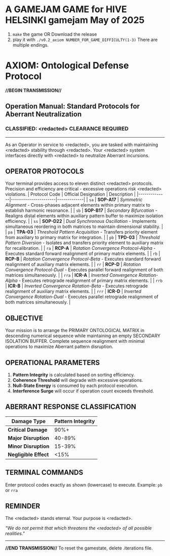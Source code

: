 # A GAMEJAM GAME for HIVE HELSINKI gamejam May of 2025
1. `make` the game OR Download the release
2. play it with `./v0.2_axiom NUMBER_FOR_GAME_DIFFICULTY(1-3)`
There are multiple endings.

# AXIOM: Ontological Defense Protocol
**//BEGIN TRANSMISSION//**

## Operation Manual: Standard Protocols for Aberrant Neutralization

### CLASSIFIED: \<redacted> CLEARANCE REQUIRED

---

As an Operator in service to \<redacted>, you are tasked with maintaining \<redacted> stability through \<redacted>. Your \<redacted> system interfaces directly with \<redacted> to neutralize Aberrant incursions.

## OPERATOR PROTOCOLS

Your terminal provides access to eleven distinct \<redacted> protocols. Precision and efficiency are critical - excessive operations risk \<redacted> violations.
| Protocol Code | Official Designation | Description |
|--------------|----------------------|-------------|
| `sa` | **SOP-A17** | *Symmetric Alignment* - Cross-phases adjacent elements within primary matrix to establish harmonic resonance. |
| `sb` | **SOP-B17** | *Secondary Bifurcation* - Realigns distal elements within auxiliary pattern buffer to maximize isolation efficiency. |
| `ss` | **SOP-D22** | *Dual Synchronous Oscillation* - Implements simultaneous reordering in both matrices to maintain dimensional stability. |
| `pa` | **TPA-03** | *Threshold Pattern Acquisition* - Transfers priority element from auxiliary to primary matrix for integration. |
| `pb` | **TPD-03** | *Threshold Pattern Diversion* - Isolates and transfers priority element to auxiliary matrix for recalibration. |
| `ra` | **RCP-A** | *Rotation Convergence Protocol-Alpha* - Executes standard forward realignment of primary matrix elements. |
| `rb` | **RCP-B** | *Rotation Convergence Protocol-Beta* - Executes standard forward realignment of auxiliary matrix elements. |
| `rr` | **RCP-D** | *Rotation Convergence Protocol-Dual* - Executes parallel forward realignment of both matrices simultaneously. |
| `rra` | **ICR-A** | *Inverted Convergence Rotation-Alpha* - Executes retrograde realignment of primary matrix elements. |
| `rrb` | **ICR-B** | *Inverted Convergence Rotation-Beta* - Executes retrograde realignment of auxiliary matrix elements. |
| `rrr` | **ICR-D** | *Inverted Convergence Rotation-Dual* - Executes parallel retrograde realignment of both matrices simultaneously. |

## OBJECTIVE

Your mission is to arrange the PRIMARY ONTOLOGICAL MATRIX in descending numerical sequence while maintaining an empty SECONDARY ISOLATION BUFFER. Complete sequence realignment with minimal operations to maximize Aberrant pattern disruption.

## OPERATIONAL PARAMETERS

1. **Pattern Integrity** is calculated based on sorting efficiency.
2. **Coherence Threshold** will degrade with excessive operations.
3. **Null-State Energy** is consumed by each protocol execution.
4. **Interference Surge** will occur if operation count exceeds threshold.

## ABERRANT RESPONSE CLASSIFICATION

| Damage Type | Pattern Integrity |
|-------------|-------------------|
| **Critical Damage** | 90%+ |
| **Major Disruption** | 40-89% |
| **Minor Disruption** | 15-39% |
| **Negligible Effect** | <15% |

## TERMINAL COMMANDS

Enter protocol codes exactly as shown (lowercase) to execute.
Example: `pb` or `rra`

## REMINDER

The \<redacted> stands eternal. Your purpose is \<redacted>.

*"We do not permit that which threatens the \<redacted> of all possible realities."*

---

**//END TRANSMISSION//**
To reset the gamestate, delete .iterations file.
